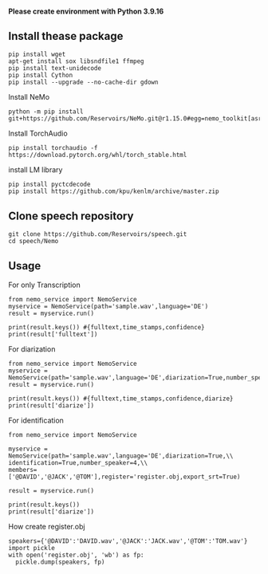 <h4> Please create environment with Python 3.9.16 </h4>

## Install thease package
```
pip install wget
apt-get install sox libsndfile1 ffmpeg
pip install text-unidecode
pip install Cython
pip install --upgrade --no-cache-dir gdown
```
Install NeMo
```
python -m pip install git+https://github.com/Reservoirs/NeMo.git@r1.15.0#egg=nemo_toolkit[asr]
```
Install TorchAudio
```
pip install torchaudio -f https://download.pytorch.org/whl/torch_stable.html
```
install LM library
```
pip install pyctcdecode
pip install https://github.com/kpu/kenlm/archive/master.zip
```
## Clone speech repository
```
git clone https://github.com/Reservoirs/speech.git
cd speech/Nemo
```
## Usage
For only Transcription
```
from nemo_service import NemoService
myservice = NemoService(path='sample.wav',language='DE')
result = myservice.run()

print(result.keys()) #{fulltext,time_stamps,confidence}
print(result['fulltext'])
```

For diarization
```
from nemo_service import NemoService
myservice = NemoService(path='sample.wav',language='DE',diarization=True,number_speaker=3,export_srt=True)
result = myservice.run()

print(result.keys()) #{fulltext,time_stamps,confidence,diarize}
print(result['diarize'])
```
For identification
```
from nemo_service import NemoService

myservice = NemoService(path='sample.wav',language='DE',diarization=True,\\
identification=True,number_speaker=4,\\
members=['@DAVID','@JACK','@TOM'],register='register.obj,export_srt=True)

result = myservice.run()

print(result.keys())
print(result['diarize'])
```
How create register.obj
```
speakers={'@DAVID':'DAVID.wav','@JACK':'JACK.wav','@TOM':'TOM.wav'}
import pickle
with open('register.obj', 'wb') as fp:
  pickle.dump(speakers, fp)
```
